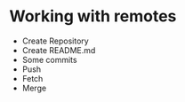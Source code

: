 # Working with remotes

- Create Repository
- Create README.md
- Some commits
- Push
- Fetch
- Merge